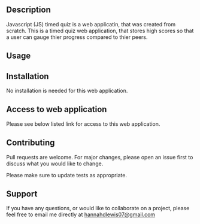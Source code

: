 ## Description
Javascript (JS) timed quiz is a web applicatin, that was created from scratch. This is a timed quiz web application, that stores high scores so that a user can gauge thier progress compared to thier peers.

## Usage

## Installation

No installation is needed for this web application.


## Access to web application

Please see below listed link for access to this web application.



## Contributing

Pull requests are welcome. For major changes, please open an issue first to discuss what you would like to change.

Please make sure to update tests as appropriate.

## Support

If you have any questions, or would like to collaborate on a project, please feel free to email me directly at hannahdlewis07@gmail.com



